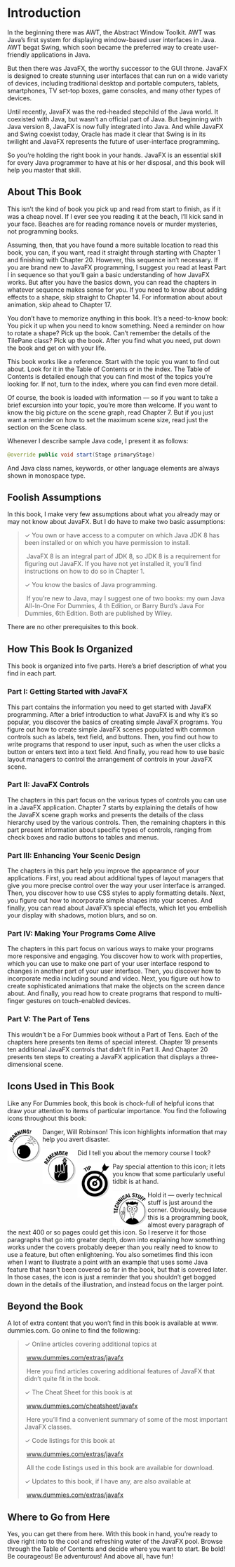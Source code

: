 # Introduction

In the beginning there was AWT, the Abstract Window Toolkit. AWT was Java’s first system for displaying window-based user interfaces in Java. AWT begat Swing, which soon became the preferred way to create user-friendly applications in Java.

But then there was JavaFX, the worthy successor to the GUI throne. JavaFX is designed to create stunning user interfaces that can run on a wide variety of devices, including traditional desktop and portable computers, tablets, smartphones, TV set-top boxes, game consoles, and many other types of devices.

Until recently, JavaFX was the red-headed stepchild of the Java world. It coexisted with Java, but wasn’t an official part of Java. But beginning with Java version 8, JavaFX is now fully integrated into Java. And while JavaFX and Swing coexist today, Oracle has made it clear that Swing is in its twilight and JavaFX represents the future of user-interface programming.

So you’re holding the right book in your hands. JavaFX is an essential skill for every Java programmer to have at his or her disposal, and this book will help you master that skill.

## About This Book

This isn’t the kind of book you pick up and read from start to finish, as if it was a cheap novel. If I ever see you reading it at the beach, I’ll kick sand in your face. Beaches are for reading romance novels or murder mysteries, not programming books.

Assuming, then, that you have found a more suitable location to read this book, you can, if you want, read it straight through starting with Chapter 1 and finishing with Chapter 20. However, this sequence isn’t necessary. If you are brand new to JavaFX programming, I suggest you read at least Part I in sequence so that you’ll gain a basic understanding of how JavaFX works. But after you have the basics down, you can read the chapters in whatever sequence makes sense for you. If you need to know about adding effects to a shape, skip straight to Chapter 14. For information about about animation, skip ahead to Chapter 17.

You don’t have to memorize anything in this book. It’s a need-to-know book: You pick it up when you need to know something. Need a reminder on how to rotate a shape? Pick up the book. Can’t remember the details of the TilePane class? Pick up the book. After you find what you need, put down the book and get on with your life.

This book works like a reference. Start with the topic you want to find out about. Look for it in the Table of Contents or in the index. The Table of Contents is detailed enough that you can find most of the topics you’re looking for. If not, turn to the index, where you can find even more detail.

Of course, the book is loaded with information — so if you want to take a brief excursion into your topic, you’re more than welcome. If you want to know the big picture on the scene graph, read Chapter 7. But if you just want a reminder on how to set the maximum scene size, read just the section on the Scene class.

Whenever I describe sample Java code, I present it as follows:

```java
@override public void start(Stage primaryStage)
```

And Java class names, keywords, or other language elements are always shown in monospace type.

## Foolish Assumptions

In this book, I make very few assumptions about what you already may or may not know about JavaFX. But I do have to make two basic assumptions:

> ✓ You own or have access to a computer on which Java JDK 8 has been installed or on which you have permission to install.
>
> ​	JavaFX 8 is an integral part of JDK 8, so JDK 8 is a requirement for figuring out JavaFX. If you have not yet installed it, you’ll find instructions on how to do so in Chapter 1.
>
> ✓ You know the basics of Java programming.
>
> ​	If you’re new to Java, may I suggest one of two books: my own Java All-In-One For Dummies, 4 th Edition, or Barry Burd’s Java For Dummies, 6th Edition. Both are published by Wiley.

There are no other prerequisites to this book.

## How This Book Is Organized

This book is organized into five parts. Here’s a brief description of what you find in each part.

### Part I: Getting Started with JavaFX

This part contains the information you need to get started with JavaFX programming. After a brief introduction to what JavaFX is and why it’s so popular, you discover the basics of creating simple JavaFX programs. You figure out how to create simple JavaFX scenes populated with common controls such as labels, text field, and buttons. Then, you find out how to write programs that respond to user input, such as when the user clicks a button or enters text into a text field. And finally, you read how to use basic layout managers to control the arrangement of controls in your JavaFX scene.

### Part II: JavaFX Controls

The chapters in this part focus on the various types of controls you can use in a JavaFX application. Chapter 7 starts by explaining the details of how the JavaFX scene graph works and presents the details of the class hierarchy used by the various controls. Then, the remaining chapters in this part present information about specific types of controls, ranging from check boxes and radio buttons to tables and menus.

### Part III: Enhancing Your Scenic Design

The chapters in this part help you improve the appearance of your applications. First, you read about additional types of layout managers that give you more precise control over the way your user interface is arranged. Then, you discover how to use CSS styles to apply formatting details. Next, you figure out how to incorporate simple shapes into your scenes. And finally, you can read about JavaFX’s special effects, which let you embellish your display with shadows, motion blurs, and so on.

### Part IV: Making Your Programs Come Alive

The chapters in this part focus on various ways to make your programs more responsive and engaging. You discover how to work with properties, which you can use to make one part of your user interface respond to changes in another part of your user interface. Then, you discover how to incorporate media including sound and video. Next, you figure out how to create sophisticated animations that make the objects on the screen dance about. And finally, you read how to create programs that respond to multi-finger gestures on touch-enabled devices.

### Part V: The Part of Tens

This wouldn’t be a For Dummies book without a Part of Tens. Each of the chapters here presents ten items of special interest. Chapter 19 presents ten additional JavaFX controls that didn’t fit in Part II. And Chapter 20 presents ten steps to creating a JavaFX application that displays a three-dimensional scene.

## Icons Used in This Book

Like any For Dummies book, this book is chock-full of helpful icons that draw your attention to items of particular importance. You find the following icons throughout this book:

<img src="assets/image-20210103235640021.png" width="80" align="left"/>

Danger, Will Robinson! This icon highlights information that may help you avert disaster.



<img src="assets/image-20210103235329436.png" width="80" align="left"/>

Did I tell you about the memory course I took?



<img src="assets/image-20210103235452916.png" width="80" align="left"/>

Pay special attention to this icon; it lets you know that some particularly useful tidbit is at hand.



<img src="assets/image-20210103235548312.png" width="80" align="left"/>

Hold it — overly technical stuff is just around the corner. Obviously, because this is a programming book, almost every paragraph of the next 400 or so pages could get this icon. So I reserve it for those paragraphs that go into greater depth, down into explaining how something works under the covers probably deeper than you really need to know to use a feature, but often enlightening. You also sometimes find this icon when I want to illustrate a point with an example that uses some Java feature that hasn’t been covered so far in the book, but that is covered later. In those cases, the icon is just a reminder that you shouldn’t get bogged down in the details of the illustration, and instead focus on the larger point.

## Beyond the Book

A lot of extra content that you won’t find in this book is available at www. dummies.com. Go online to find the following:

> ✓ Online articles covering additional topics at
>
> ​	www.dummies.com/extras/javafx
>
> ​	Here you find articles covering additional features of JavaFX that didn’t quite fit in the book.
>
> ✓ The Cheat Sheet for this book is at
>
> ​	www.dummies.com/cheatsheet/javafx
>
> ​	Here you’ll find a convenient summary of some of the most important JavaFX classes.
>
> ✓ Code listings for this book at
>
> ​	www.dummies.com/extras/javafx
>
> ​	All the code listings used in this book are available for download.
>
> ✓ Updates to this book, if I have any, are also available at
>
> ​	www.dummies.com/extras/javafx

## Where to Go from Here

Yes, you can get there from here. With this book in hand, you’re ready to dive right into to the cool and refreshing water of the JavaFX pool. Browse through the Table of Contents and decide where you want to start. Be bold! Be courageous! Be adventurous! And above all, have fun!